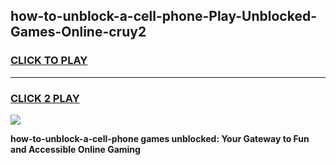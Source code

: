 
## how-to-unblock-a-cell-phone-Play-Unblocked-Games-Online-cruy2
<h3>
<a href="https://premium76.site?title=how-to-unblock-a-cell-phone&ref=25A">CLICK TO PLAY</a></h3>
<hr>

<h3>
<a href="https://premium76.site?title=how-to-unblock-a-cell-phone&ref=25A">CLICK 2 PLAY</a>
  
</h3>

<a href="https://premium76.site?title=how-to-unblock-a-cell-phone&ref=25A"><img src="https://clearcache.store/games.png"></a>


**how-to-unblock-a-cell-phone games unblocked: Your Gateway to Fun and Accessible Online Gaming**
